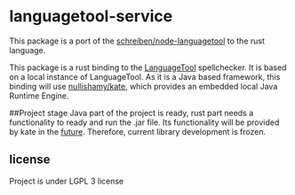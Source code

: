 # languagetool-service
This package is a port of the [schreiben/node-languagetool](https://github.com/schreiben/node-languagetool) to the rust language.


This package is a rust binding to the [LanguageTool](https://languagetool.org) spellchecker. It is based on a local instance of LanguageTool. As it is a Java based framework, this binding will use [nullishamy/kate](https://github.com/nullishamy/kate), which provides an embedded local Java Runtime Engine.

##Project stage
Java part of the project is ready, rust part needs a functionality to ready and run the .jar file. Its functionality will be provided by kate in the [future](https://github.com/nullishamy/kate/issues/13). Therefore, current library development is frozen.

## license
Project is under LGPL 3 license

